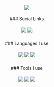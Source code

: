 <h1 align="center">
  <a href="https://git.io/typing-svg">
    <img src="https://readme-typing-svg.herokuapp.com/?lines=Hello,+There!+👋;This+is+Hawkins+Peterson;Nice+to+meet+you!&center=true&size=30">
  </a>
</h1>

<p align="center">
### Social Links
</p>

<h5 align="center">
<a href="https://www.linkedin.com/in/hawkins-peterson/" title="linkedin"><img src="https://img.shields.io/badge/-LinkedIn-blue?style=flat-square&logo=LinkedIn&logo-color=white"> </a>
<a href="mailto:hawkinspeterson03@gmail.com" title="gmail"><img src="https://img.shields.io/badge/-HawkinsPeterson03@gmail.com-red?style=flat-square&logo=Gmail&logoColor=white"></a> 
</h5> <!---           LINKS!            --->

<p align="center">
### Languages I use
</p>

<h5 align="center">
  <img src="https://img.shields.io/badge/-Python-blue?style=flat-square&logo=Python&logoColor=white">
  <img src="https://img.shields.io/badge/-Java-red?style=flat-square&logo=Java&logoColor=white">
  <img src="https://img.shields.io/badge/-C-blue?style=flat-square&logo=C&logoColor=white">
</h5>

<p align="center">
### Tools I use
</p>
  
<h5 align="center">
  <img src="https://img.shields.io/badge/-Vim-blue?style=flat-square&logo=Vim&logoColor=white">
  <img src="https://img.shields.io/badge/-MS%20Office-blue?style=flat-square&logo=Microsoft%20Office&logoColor=white">
  <img src="https://img.shields.io/badge/-The Terminal-dark%20green?style=flat-square&logo=Linux&logoColor=white">
</h5>
